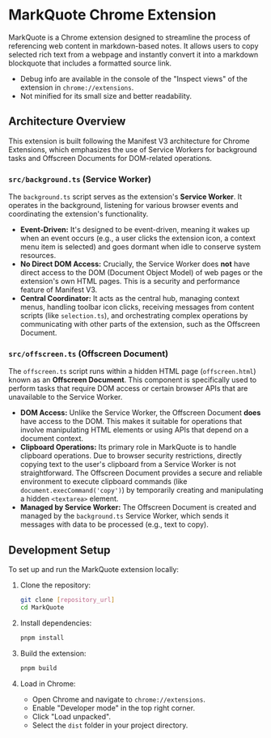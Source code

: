 # MarkQuote Chrome Extension

MarkQuote is a Chrome extension designed to streamline the process of referencing web content in markdown-based notes. It allows users to copy selected rich text from a webpage and instantly convert it into a markdown blockquote that includes a formatted source link.

- Debug info are available in the console of the "Inspect views" of the extension in `chrome://extensions`.
- Not minified for its small size and better readability.

## Architecture Overview

This extension is built following the Manifest V3 architecture for Chrome Extensions, which emphasizes the use of Service Workers for background tasks and Offscreen Documents for DOM-related operations.

### `src/background.ts` (Service Worker)

The `background.ts` script serves as the extension's **Service Worker**. It operates in the background, listening for various browser events and coordinating the extension's functionality.

- **Event-Driven:** It's designed to be event-driven, meaning it wakes up when an event occurs (e.g., a user clicks the extension icon, a context menu item is selected) and goes dormant when idle to conserve system resources.
- **No Direct DOM Access:** Crucially, the Service Worker does **not** have direct access to the DOM (Document Object Model) of web pages or the extension's own HTML pages. This is a security and performance feature of Manifest V3.
- **Central Coordinator:** It acts as the central hub, managing context menus, handling toolbar icon clicks, receiving messages from content scripts (like `selection.ts`), and orchestrating complex operations by communicating with other parts of the extension, such as the Offscreen Document.

### `src/offscreen.ts` (Offscreen Document)

The `offscreen.ts` script runs within a hidden HTML page (`offscreen.html`) known as an **Offscreen Document**. This component is specifically used to perform tasks that require DOM access or certain browser APIs that are unavailable to the Service Worker.

- **DOM Access:** Unlike the Service Worker, the Offscreen Document **does** have access to the DOM. This makes it suitable for operations that involve manipulating HTML elements or using APIs that depend on a document context.
- **Clipboard Operations:** Its primary role in MarkQuote is to handle clipboard operations. Due to browser security restrictions, directly copying text to the user's clipboard from a Service Worker is not straightforward. The Offscreen Document provides a secure and reliable environment to execute clipboard commands (like `document.execCommand('copy')`) by temporarily creating and manipulating a hidden `<textarea>` element.
- **Managed by Service Worker:** The Offscreen Document is created and managed by the `background.ts` Service Worker, which sends it messages with data to be processed (e.g., text to copy).

## Development Setup

To set up and run the MarkQuote extension locally:

1. Clone the repository:

   ```bash
   git clone [repository_url]
   cd MarkQuote
   ```

2. Install dependencies:

   ```bash
   pnpm install
   ```

3. Build the extension:

   ```bash
   pnpm build
   ```

4. Load in Chrome:
   - Open Chrome and navigate to `chrome://extensions`.
   - Enable "Developer mode" in the top right corner.
   - Click "Load unpacked".
   - Select the `dist` folder in your project directory.
